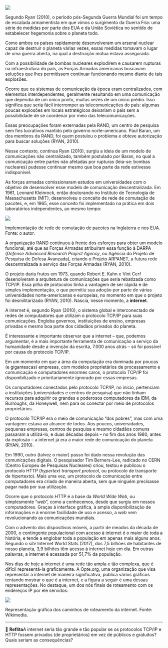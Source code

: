 [![](https://ampli-images.s3.amazonaws.com/production/ce72c9fe-2ebe-4159-98b9-27c54e2563c9/original)](https://ampli-images.s3.amazonaws.com/production/ce72c9fe-2ebe-4159-98b9-27c54e2563c9/original)

Segundo Ryan (2010), o período pós-Segunda Guerra Mundial foi um tempo de escalada armamentista em que vimos o surgimento da Guerra Fria: uma série de medidas por parte dos EUA e da União Soviética no sentido de estabelecer hegemonia sobre o planeta todo.

Como ambos os países rapidamente desenvolveram um arsenal nuclear capaz de destruir o planeta várias vezes, essas medidas tomavam o lugar de uma guerra aberta, na qual a destruição mútua estava assegurada.

Com a possibilidade de bombas nucleares explodirem e causarem rupturas na infraestrutura do país, as Forças Armadas americanas buscavam soluções que lhes permitissem continuar funcionando mesmo diante de tais explosões.

Ocorre que os sistemas de comunicação da época eram centralizados, com elementos interdependentes, geralmente resultando em uma comunicação que dependia de um único ponto, muitas vezes de um único prédio. Isso significa que seria fácil interromper as telecomunicações do país: algumas poucas explosões em locais estratégicos deixariam o país sem a possibilidade de se coordenar por meio das telecomunicações.

Essas preocupações foram externadas pela RAND, um centro de pesquisa sem fins lucrativos mantido pelo governo norte-americano. Paul Baran, um dos membros da RAND, foi quem postulou o problema e obteve autorização para buscar soluções (RYAN, 2010).

Nesse contexto, continua Ryan (2010), surgiu a ideia de um modelo de comunicações não centralizado, também postulado por Baran, no qual a comunicação entre partes não afetadas por rupturas (leia-se: bombas nucleares) pudesse continuar mesmo que boa parte da rede estivesse indisponível.

As forças armadas comissionaram estudos em universidades com o objetivo de desenvolver esse modelo de comunicação descentralizada. Em 1961, Leonard Kleinrock, então doutorando no Instituto de Tecnologia de Massachusetts (MIT), desenvolveu o conceito de rede de comutação de pacotes, e, em 1965, esse conceito foi implementado na prática em dois laboratórios independentes, ao mesmo tempo:

[![](https://ampli-images.s3.amazonaws.com/production/811e665f-13b2-41e1-990e-0d92b770253f/original)](https://ampli-images.s3.amazonaws.com/production/811e665f-13b2-41e1-990e-0d92b770253f/original)

Implementação de rede de comutação de pacotes na Inglaterra e nos EUA. Fonte: o autor.

A organização RAND continuou à frente dos esforços para obter um modelo funcional, até que as Forças Armadas atribuíram essa função à DARPA (_Defense Advanced Research Project Agency_, ou Agência do Projeto de Pesquisa de Defesa Avançada), criando o Projeto ARPANET, a futura rede descentralizada a serviço das Forças Armadas (RYAN, 2010).

O projeto daria frutos em 1973, quando Robert E. Kahn e Vint Cerf desenolveram a arquitetura de comunicações que seria rebatizada como TCP/IP. Essa pilha de protocolos tinha a vantagem de ser rápida e de simples implementação, o que permitiu sua adoção por parte de várias universidades norte-americanas e europeias, no momento em que o projeto foi desmilitarizado (RYAN, 2010). Nascia, nesse momento, a **internet**.

A internet é, segundo Ryan (2010), o sistema global e interconectado de redes de computadores que utilizam o protocolo TCP/IP para suas comunicações. Engloba governos, instituições de ensino, empresas privadas e mesmo boa parte dos cidadãos privados do planeta.

É interessante e importante observar que a internet – que, podemos argumentar, é a mais importante ferramenta de comunicação a serviço da humanidade desde a invenção da escrita, 7.000 anos atrás – só foi possível por causa do protocolo TCP/IP.

Em um momento em que a área da computação era dominada por poucas (e gigantescas) empresas, com modelos proprietários de processamento e comunicação e computadores enormes caros, o protocolo TCP/IP foi disponibilizado e prioritariamente ignorado por essas empresas.

Os computadores conectados pelo protocolo TCP/IP, no início, pertenciam a instituições (universidades e centros de pesquisa) que não tinham recursos para adquirir os grandes e poderosos computadores da IBM, da Burroughs, da Honeywell, nem para os conectar por meio de protocolos proprietários.

O protocolo TCP/IP era o meio de comunicação “dos pobres”, mas com uma vantagem: estava ao alcance de todos. Aos poucos, universidades, pequenas empresas, centros de pesquisa e mesmo cidadãos comuns passaram a utilizá-lo, e duas décadas depois – no fim dos anos 1980, antes da explosão – a internet já era a maior rede de comunicação do planeta (RYAN, 2010).

Em 1990, outro (talvez o maior) passo foi dado nessa revolução das comunicações digitais. O pesquisador Tim Berners-Lee, radicado no CERN (Centro Europeu de Pesquisas Nucleares) criou, testou e publicou o protocolo HTTP (_hypertext transport protocol_, ou protocolo de transporte de hipertexto). Mais uma vez, um protocolo de comunicação entre computadores era criado de maneira aberta, sem que ninguém precisasse pagar nada por sua utilização.

Ocorre que o protocolo HTTP é a base da _World Wide Web_, ou simplesmente “_web_”, como a conhecemos, desde que surgiu em nossos computadores. Graças à interface gráfica, à ampla disponibilização de informações e à enorme facilidade de uso e acesso, a _web_ vem revolucionando as comunicações mundiais.

Com o advento dos dispositivos móveis, a partir de meados da década de 2000, o contingente populacional com acesso à internet é o maior de toda a história, e tende a englobar toda a população em apenas mais alguns anos. Segundo o _site_ Internet World Stats (2017), dos 7,5 bilhões de habitantes de nosso planeta, 3,9 bilhões têm acesso à internet hoje em dia. Em outras palavras, a internet é acessada por 51,7% da população.

Nos dias de hoje a internet é uma rede tão ampla e tão complexa, que é difícil representá-la graficamente. A Opte.org, uma organização que visa representar a internet de maneira significativa, publica vários gráficos tentando mostrar o que é a internet, e a figura a seguir é uma dessas representações. No destaque, um dos nós finais de roteamento com os endereços IP por ele servidos:

[![](https://ampli-images.s3.amazonaws.com/production/3e49d268-0dca-4120-a2e1-8a2b29358aae/original)](https://ampli-images.s3.amazonaws.com/production/3e49d268-0dca-4120-a2e1-8a2b29358aae/original)

Representação gráfica dos caminhos de roteamento da internet. Fonte: Wikimedia.

______

**💭** **Reflita**A internet seria tão grande e tão popular se os protocolos TCP/IP e HTTP fossem privados (de proprietários) em vez de públicos e gratuitos? Quais seriam as consequências?